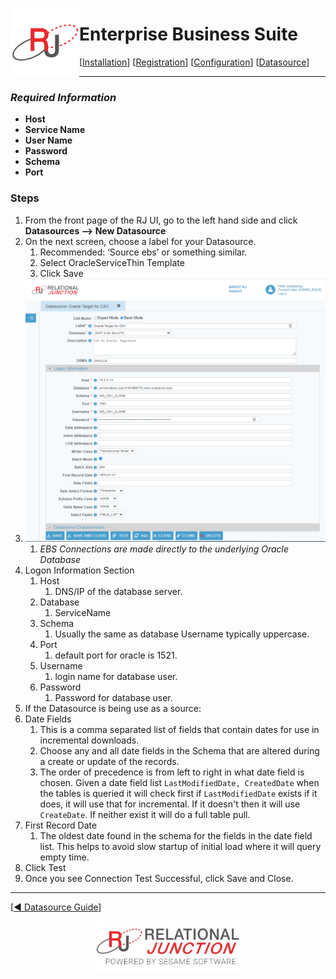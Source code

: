 <a href="http://www.sesamesoftware.com"><img align=left src="../images/RJOrbit110x110.png"></img></a>

# Enterprise Business Suite

[[Installation](../guides/installguide.md)] [[Registration](../guides/RegistrationGuide.md)] [[Configuration](../guides/configurationGuide.md)] [[Datasource](../guides/DatasourceGuide.md)]

---

### *Required Information*

* **Host**
* **Service Name**
* **User Name**
* **Password**
* **Schema**
* **Port**

### Steps

1. From the front page of the RJ UI, go to the left hand side and click **Datasources --> New Datasource**
2. On the next screen, choose a label for your Datasource.
   1. Recommended: ‘Source ebs’ or something similar.
   2. Select OracleServiceThin Template
   3. Click Save
3. ![Oracle Service Thin](../images/oracleservicethin.png)
   1. *EBS Connections are made directly to the underlying Oracle Database*
3. Logon Information Section
   1. Host
      1. DNS/IP of the database server.
   2. Database
      1. ServiceName
   3. Schema
      1. Usually the same as database Username typically uppercase.
   4. Port
      1. default port for oracle is 1521.
   5. Username
      1. login name for database user.
   6. Password
      1. Password for database user.
4.  If the Datasource is being use as a source:
  1. Date Fields
      1. This is a comma separated list of fields that contain dates for use in incremental downloads.
      2. Choose any and all date fields in the Schema that are altered during a create or update of the records.
      3. The order of precedence is from left to right in what date field is chosen. Given a date field list `LastModifiedDate, CreatedDate` when the tables is queried it will check first if `LastModifiedDate` exists if it does, it will use that for incremental. If it doesn't then it will use `CreateDate`. If neither exist it will do a full table pull.
   7. First Record Date
      1. The oldest date found in the schema for the fields in the date field list. This helps to avoid slow startup of initial load where it will query empty time.
5.  Click Test
6.  Once you see Connection Test Successful, click Save and Close.

---

[[&#9664; Datasource Guide](../guides/DatasourceGuide.md)]

<p align="center" >  <a href="http://www.sesamesoftware.com"><img align=center src="../images/poweredBy.png" height="80px"></img></a> </p>
